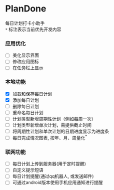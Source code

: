 # PlanDone
每日计划打卡小助手  
``*`` 标注表示当前优先开发内容  
### 应用优化
- [ ] 美化显示界面
- [ ] 修改应用图标
- [ ] 在任务栏上显示
  
### 本地功能
- [x] 加载和保存每日计划
- [x] 添加每日计划
- [ ] 删除每日计划
- [ ] 重命名每日计划
- [ ] 计划类型新增周期性计划（例如每周一次）
- [ ] 计划类型新增单次计划，需提供截止时间
- [ ] 将周期性计划和单次计划的日期进度显示为进度条
- [ ] 每日完成情况图表, 按年、月、周量化<sup>*  

### 联网功能
- [ ] 每日计划上传到服务器(用于定时提醒)
- [ ] 自定义提示短语
- [ ] 每日计划提醒(通过qq机器人, 或发送邮件)
- [ ] 可通过android版本使用手机应用通知进行提醒